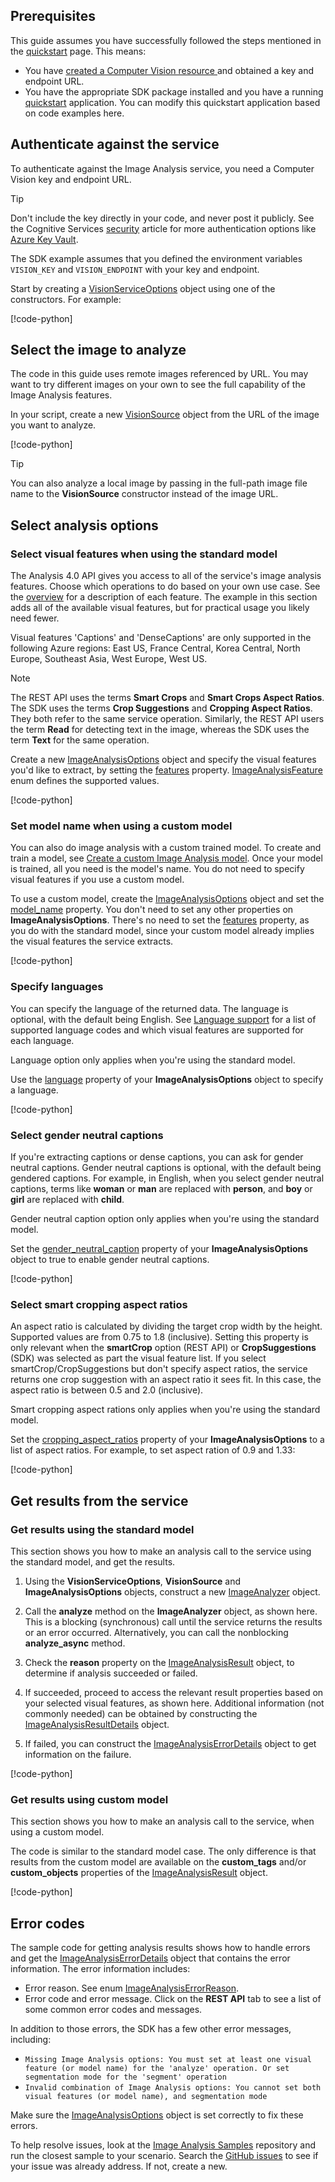 
## Prerequisites

This guide assumes you have successfully followed the steps mentioned in the [quickstart](/azure/cognitive-services/computer-vision/quickstarts-sdk/image-analysis-client-library-40) page. This means:

* You have <a href="https://portal.azure.com/#create/Microsoft.CognitiveServicesComputerVision"  title="created a Computer Vision resource"  target="_blank">created a Computer Vision resource </a> and obtained a key and endpoint URL.
* You have the appropriate SDK package installed and you have a running [quickstart](/azure/cognitive-services/computer-vision/quickstarts-sdk/image-analysis-client-library-40) application. You can modify this quickstart application based on code examples here.

## Authenticate against the service

To authenticate against the Image Analysis service, you need a Computer Vision key and endpoint URL.

> [!TIP]
> Don't include the key directly in your code, and never post it publicly. See the Cognitive Services [security](/azure/cognitive-services/security-features) article for more authentication options like [Azure Key Vault](/azure/cognitive-services/use-key-vault). 

The SDK example assumes that you defined the environment variables `VISION_KEY` and `VISION_ENDPOINT` with your key and endpoint.


Start by creating a [VisionServiceOptions](/python/api/azure-ai-vision/azure.ai.vision.visionserviceoptions) object using one of the constructors. For example:

[!code-python[](~/azure-ai-vision-sdk/docs/learn.microsoft.com/python/image-analysis/1/main.py?name=vision_service_options)]


## Select the image to analyze

The code in this guide uses remote images referenced by URL. You may want to try different images on your own to see the full capability of the Image Analysis features.


In your script, create a new [VisionSource](/python/api/azure-ai-vision/azure.ai.vision.visionsource) object from the URL of the image you want to analyze.

[!code-python[](~/azure-ai-vision-sdk/docs/learn.microsoft.com/python/image-analysis/1/main.py?name=vision_source)]

> [!TIP]
> You can also analyze a local image by passing in the full-path image file name to the **VisionSource** constructor instead of the image URL.


## Select analysis options

### Select visual features when using the standard model

The Analysis 4.0 API gives you access to all of the service's image analysis features. Choose which operations to do based on your own use case. See the [overview](/azure/cognitive-services/computer-vision/overview-image-analysis) for a description of each feature. The example in this section adds all of the available visual features, but for practical usage you likely need fewer. 

Visual features 'Captions' and 'DenseCaptions' are only supported in the following Azure regions: East US, France Central, Korea Central, North Europe, Southeast Asia, West Europe, West US.

> [!NOTE]
> The REST API uses the terms **Smart Crops** and **Smart Crops Aspect Ratios**. The SDK uses the terms **Crop Suggestions** and **Cropping Aspect Ratios**. They both refer to the same service operation. Similarly, the REST API users the term **Read** for detecting text in the image, whereas the SDK uses the term **Text** for the same operation.

Create a new [ImageAnalysisOptions](/python/api/azure-ai-vision/azure.ai.vision.imageanalysisoptions) object and specify the visual features you'd like to extract, by setting the [features](/python/api/azure-ai-vision/azure.ai.vision.imageanalysisoptions#azure-ai-vision-imageanalysisoptions-features) property. [ImageAnalysisFeature](/python/api/azure-ai-vision/azure.ai.vision.enums.imageanalysisfeature) enum defines the supported values.

[!code-python[](~/azure-ai-vision-sdk/docs/learn.microsoft.com/python/image-analysis/1/main.py?name=visual_features)]


### Set model name when using a custom model

You can also do image analysis with a custom trained model. To create and train a model, see [Create a custom Image Analysis model](/azure/cognitive-services/computer-vision/how-to/model-customization). Once your model is trained, all you need is the model's name. You do not need to specify visual features if you use a custom model.

To use a custom model, create the [ImageAnalysisOptions](/python/api/azure-ai-vision/azure.ai.vision.imageanalysisoptions) object and set the [model_name](/python/api/azure-ai-vision/azure.ai.vision.imageanalysisoptions#azure-ai-vision-imageanalysisoptions-model-name) property. You don't need to set any other properties on **ImageAnalysisOptions**. There's no need to set the [features](/python/api/azure-ai-vision/azure.ai.vision.imageanalysisoptions#azure-ai-vision-imageanalysisoptions-features) property, as you do with the standard model, since your custom model already implies the visual features the service extracts.

[!code-python[](~/azure-ai-vision-sdk/docs/learn.microsoft.com/python/image-analysis/3/main.py?name=model_name)]


### Specify languages

You can specify the language of the returned data. The language is optional, with the default being English. See [Language support](https://aka.ms/cv-languages) for a list of supported language codes and which visual features are supported for each language.

Language option only applies when you're using the standard model.

Use the [language](/python/api/azure-ai-vision/azure.ai.vision.imageanalysisoptions#azure-ai-vision-imageanalysisoptions-language) property of your **ImageAnalysisOptions** object to specify a language.

[!code-python[](~/azure-ai-vision-sdk/docs/learn.microsoft.com/python/image-analysis/1/main.py?name=language)]


### Select gender neutral captions

If you're extracting captions or dense captions, you can ask for gender neutral captions. Gender neutral captions is optional, with the default being gendered captions. For example, in English, when you select gender neutral captions, terms like **woman** or **man** are replaced with **person**, and **boy** or **girl** are replaced with **child**. 

Gender neutral caption option only applies when you're using the standard model.


Set the [gender_neutral_caption](/python/api/azure-ai-vision/azure.ai.vision.imageanalysisoptions#azure-ai-vision-imageanalysisoptions-gender-neutral-caption) property of your **ImageAnalysisOptions** object to true to enable gender neutral captions.

[!code-python[](~/azure-ai-vision-sdk/docs/learn.microsoft.com/python/image-analysis/1/main.py?name=gender_neutral_caption)]


### Select smart cropping aspect ratios

An aspect ratio is calculated by dividing the target crop width by the height. Supported values are from 0.75 to 1.8 (inclusive). Setting this property is only relevant when the **smartCrop** option (REST API) or **CropSuggestions** (SDK) was selected as part the visual feature list. If you select smartCrop/CropSuggestions but don't specify aspect ratios, the service returns one crop suggestion with an aspect ratio it sees fit. In this case, the aspect ratio is between 0.5 and 2.0 (inclusive).

Smart cropping aspect rations only applies when you're using the standard model.


Set the [cropping_aspect_ratios](/python/api/azure-ai-vision/azure.ai.vision.imageanalysisoptions#azure-ai-vision-imageanalysisoptions-cropping-aspect-ratios) property of your **ImageAnalysisOptions** to a list of aspect ratios. For example, to set aspect ration of 0.9 and 1.33:

[!code-python[](~/azure-ai-vision-sdk/docs/learn.microsoft.com/python/image-analysis/1/main.py?name=cropping_aspect_rations)]


## Get results from the service

### Get results using the standard model

This section shows you how to make an analysis call to the service using the standard model, and get the results.


1. Using the **VisionServiceOptions**, **VisionSource** and **ImageAnalysisOptions** objects, construct a new [ImageAnalyzer](/python/api/azure-ai-vision/azure.ai.vision.imageanalyzer) object.

1. Call the **analyze** method on the **ImageAnalyzer** object, as shown here. This is a blocking (synchronous) call until the service returns the results or an error occurred. Alternatively, you can call the nonblocking **analyze_async** method.

1. Check the **reason** property on the [ImageAnalysisResult](/python/api/azure-ai-vision/azure.ai.vision.imageanalysisresult) object, to determine if analysis succeeded or failed.

1. If succeeded, proceed to access the relevant result properties based on your selected visual features, as shown here. Additional information (not commonly needed) can be obtained by constructing the [ImageAnalysisResultDetails](/python/api/azure-ai-vision/azure.ai.vision.imageanalysisresultdetails) object.

1. If failed, you can construct the [ImageAnalysisErrorDetails](/python/api/azure-ai-vision/azure.ai.vision.imageanalysiserrordetails) object to get information on the failure.

[!code-python[](~/azure-ai-vision-sdk/docs/learn.microsoft.com/python/image-analysis/1/main.py?name=analyze)]


### Get results using custom model

This section shows you how to make an analysis call to the service, when using a custom model. 


The code is similar to the standard model case. The only difference is that results from the custom model are available on the **custom_tags** and/or **custom_objects** properties of the [ImageAnalysisResult](/python/api/azure-ai-vision/azure.ai.vision.imageanalysisresult) object.

[!code-python[](~/azure-ai-vision-sdk/docs/learn.microsoft.com/python/image-analysis/3/main.py?name=analyze)]


## Error codes


The sample code for getting analysis results shows how to handle errors and get the [ImageAnalysisErrorDetails](/python/api/azure-ai-vision/azure.ai.vision.imageanalysiserrordetails) object that contains the error information. The error information includes:

* Error reason. See enum [ImageAnalysisErrorReason](/python/api/azure-ai-vision/azure.ai.vision.enums.imageanalysiserrorreason).
* Error code and error message. Click on the **REST API** tab to see a list of some common error codes and messages.

In addition to those errors, the SDK has a few other error messages, including:
  * `Missing Image Analysis options: You must set at least one visual feature (or model name) for the 'analyze' operation. Or set segmentation mode for the 'segment' operation`
  * `Invalid combination of Image Analysis options: You cannot set both visual features (or model name), and segmentation mode`

Make sure the [ImageAnalysisOptions](/python/api/azure-ai-vision/azure.ai.vision.imageanalysisoptions) object is set correctly to fix these errors. 

To help resolve issues, look at the [Image Analysis Samples](https://github.com/Azure-Samples/azure-ai-vision-sdk) repository and run the closest sample to your scenario. Search the [GitHub issues](https://github.com/Azure-Samples/azure-ai-vision-sdk/issues) to see if your issue was already address. If not, create a new.